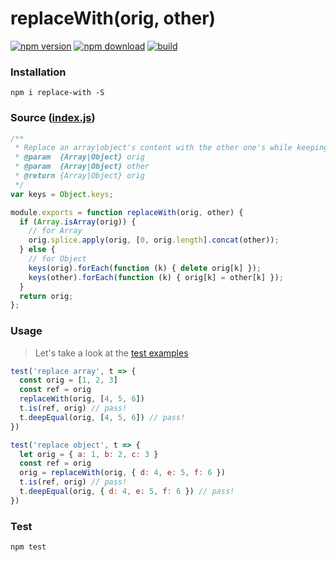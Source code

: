 # replaceWith(orig, other)

[![npm version][npm-v-img]][npm-url]
[![npm download][npm-dl-img]][npm-url]
[![build][build-img]][build-url]

### Installation

`npm i replace-with -S`  

### Source ([index.js](./index.js))

```js
/**
 * Replace an array|object's content with the other one's while keeping the reference
 * @param  {Array|Object} orig
 * @param  {Array|Object} other
 * @return {Array|Object} orig
 */
var keys = Object.keys;

module.exports = function replaceWith(orig, other) {
  if (Array.isArray(orig)) {
    // for Array
    orig.splice.apply(orig, [0, orig.length].concat(other));
  } else {
    // for Object
    keys(orig).forEach(function (k) { delete orig[k] });
    keys(other).forEach(function (k) { orig[k] = other[k] });
  }
  return orig;
};
```


### Usage
> Let's take a look at the [test examples](./test/index.js)

```js
test('replace array', t => {
  const orig = [1, 2, 3]
  const ref = orig
  replaceWith(orig, [4, 5, 6])
  t.is(ref, orig) // pass!
  t.deepEqual(orig, [4, 5, 6]) // pass!
})

test('replace object', t => {
  let orig = { a: 1, b: 2, c: 3 }
  const ref = orig
  orig = replaceWith(orig, { d: 4, e: 5, f: 6 })
  t.is(ref, orig) // pass!
  t.deepEqual(orig, { d: 4, e: 5, f: 6 }) // pass!
})
```

### Test

`npm test`

[npm-url]: https://www.npmjs.com/package/replace-with
[npm-v-img]: http://img.shields.io/npm/v/replace-with.svg
[npm-dl-img]: http://img.shields.io/npm/dm/replace-with.svg
[build-img]: https://travis-ci.org/kenberkeley/replace-with.svg?branch=master
[build-url]: https://travis-ci.org/kenberkeley/replace-with
